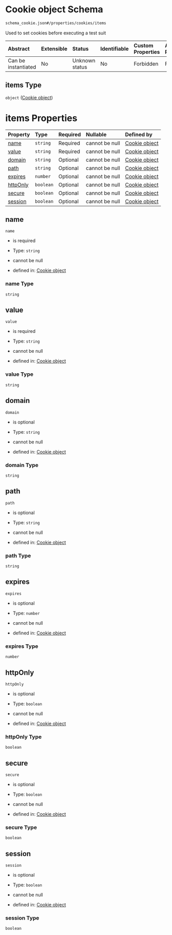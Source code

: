 # Cookie object Schema

```txt
schema_cookie.json#/properties/cookies/items
```

Used to set cookies before executing a test suit

| Abstract            | Extensible | Status         | Identifiable | Custom Properties | Additional Properties | Access Restrictions | Defined In                                                                        |
| :------------------ | :--------- | :------------- | :----------- | :---------------- | :-------------------- | :------------------ | :-------------------------------------------------------------------------------- |
| Can be instantiated | No         | Unknown status | No           | Forbidden         | Forbidden             | none                | [schema\_config.json\*](../lib/schemas/schema_config.json "open original schema") |

## items Type

`object` ([Cookie object](schema_config-properties-cookies-cookie-object.md))

# items Properties

| Property              | Type      | Required | Nullable       | Defined by                                                                                      |
| :-------------------- | :-------- | :------- | :------------- | :---------------------------------------------------------------------------------------------- |
| [name](#name)         | `string`  | Required | cannot be null | [Cookie object](schema_cookie-properties-name.md "schema_cookie.json#/properties/name")         |
| [value](#value)       | `string`  | Required | cannot be null | [Cookie object](schema_cookie-properties-value.md "schema_cookie.json#/properties/value")       |
| [domain](#domain)     | `string`  | Optional | cannot be null | [Cookie object](schema_cookie-properties-domain.md "schema_cookie.json#/properties/domain")     |
| [path](#path)         | `string`  | Optional | cannot be null | [Cookie object](schema_cookie-properties-path.md "schema_cookie.json#/properties/path")         |
| [expires](#expires)   | `number`  | Optional | cannot be null | [Cookie object](schema_cookie-properties-expires.md "schema_cookie.json#/properties/expires")   |
| [httpOnly](#httponly) | `boolean` | Optional | cannot be null | [Cookie object](schema_cookie-properties-httponly.md "schema_cookie.json#/properties/httpOnly") |
| [secure](#secure)     | `boolean` | Optional | cannot be null | [Cookie object](schema_cookie-properties-secure.md "schema_cookie.json#/properties/secure")     |
| [session](#session)   | `boolean` | Optional | cannot be null | [Cookie object](schema_cookie-properties-session.md "schema_cookie.json#/properties/session")   |

## name



`name`

*   is required

*   Type: `string`

*   cannot be null

*   defined in: [Cookie object](schema_cookie-properties-name.md "schema_cookie.json#/properties/name")

### name Type

`string`

## value



`value`

*   is required

*   Type: `string`

*   cannot be null

*   defined in: [Cookie object](schema_cookie-properties-value.md "schema_cookie.json#/properties/value")

### value Type

`string`

## domain



`domain`

*   is optional

*   Type: `string`

*   cannot be null

*   defined in: [Cookie object](schema_cookie-properties-domain.md "schema_cookie.json#/properties/domain")

### domain Type

`string`

## path



`path`

*   is optional

*   Type: `string`

*   cannot be null

*   defined in: [Cookie object](schema_cookie-properties-path.md "schema_cookie.json#/properties/path")

### path Type

`string`

## expires



`expires`

*   is optional

*   Type: `number`

*   cannot be null

*   defined in: [Cookie object](schema_cookie-properties-expires.md "schema_cookie.json#/properties/expires")

### expires Type

`number`

## httpOnly



`httpOnly`

*   is optional

*   Type: `boolean`

*   cannot be null

*   defined in: [Cookie object](schema_cookie-properties-httponly.md "schema_cookie.json#/properties/httpOnly")

### httpOnly Type

`boolean`

## secure



`secure`

*   is optional

*   Type: `boolean`

*   cannot be null

*   defined in: [Cookie object](schema_cookie-properties-secure.md "schema_cookie.json#/properties/secure")

### secure Type

`boolean`

## session



`session`

*   is optional

*   Type: `boolean`

*   cannot be null

*   defined in: [Cookie object](schema_cookie-properties-session.md "schema_cookie.json#/properties/session")

### session Type

`boolean`
